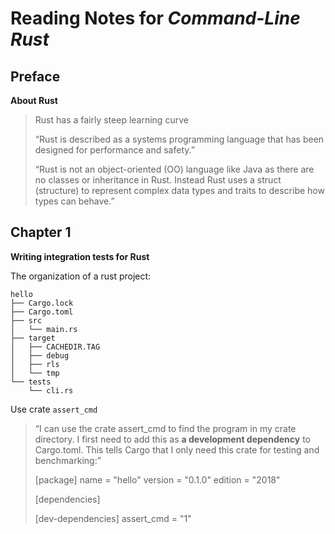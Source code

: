 # Reading Notes for _Command-Line Rust_

## Preface

**About Rust**

> Rust has a fairly steep learning curve
>
> “Rust is described as a systems programming language that has been designed for performance and safety.”
>
> “Rust is not an object-oriented (OO) language like Java as there are no classes or inheritance in Rust. Instead Rust uses a struct (structure) to represent complex data types and traits to describe how types can behave.”

## Chapter 1

**Writing integration tests for Rust**

The organization of a rust project:

```
hello
├── Cargo.lock
├── Cargo.toml
├── src
│   └── main.rs
├── target
│   ├── CACHEDIR.TAG
│   ├── debug
│   ├── rls
│   └── tmp
└── tests
    └── cli.rs
```

Use crate `assert_cmd` 

> “I can use the crate assert_cmd to find the program in my crate directory. I first need to add this as **a development dependency** to Cargo.toml. This tells Cargo that I only need this crate for testing and benchmarking:”
>
> [package]
> name = "hello"
> version = "0.1.0"
> edition = "2018"
>
> [dependencies]
>
> [dev-dependencies]
> assert_cmd = "1"